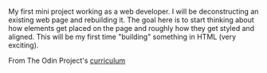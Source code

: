My first mini project working as a web developer. I will be deconstructing an existing web page and rebuilding it.
The goal here is to start thinking about how elements get placed on the page and roughly how they get styled and aligned.
This will be my first time "building" something in HTML (very exciting).

From The Odin Project's [curriculum](http://www.theodinproject.com/web-development-101/html-css)
